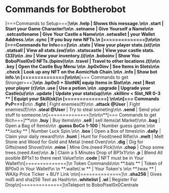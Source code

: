 # Commands for Bobtherobot
[===Commands to Setup===]**\n\n **.help** | Shows this message.\n\n **.start** | Start your Game Character!\n\n **.setname <Your Name>** | Give Yourself a Name\n\n **.setcastlename <Your Castle Name>** | Give Your Castle a Name\n\n **.setwallet <Wallet Address>** | your Wallet Address.\n\n **.sync** | If you buy new NFTs.\n [==============]\n\n\n **[===Commands for Info===]**\n\n **.stats** | View your player stats.(st)\n\n **.statsall** | View all stats.(sw)\n\n **.statscastle** | View your castle stats.(33)\n\n **.inv** | View your inventory.(i)\n\n **.boboinv** | Show You BoboPixel0x0 NFTs.(bpinv)\n\n **.travel** | Travel to other locations.(t)\n\n **.key** | Open the Castle Buy Menu \n\n **.bp0x0inv** | See Items in Slots\n\n **.check <TemplateID>** | Look up any NFT on the AomicHub Chain.\n\n **.info** | Show bot info.\n [==============]\n\n\n**[=== Commands to get Stronger===]**\n\n **.bp0x0 + SlotNR**| equip Items in Slot\n\n **.rest** | Rest your player (r)\n\n **.use <Pot>** | Use a potion.\n\n **.upgrade** | Upgrade your Castle(u)\n\n **.update** | Update your stats(up)\n\n **.skillinv < Slot_NR 0-3 ** | Equipt your Skill(sk)\n [==============] \n\n\n**[=== Commands PvP===]**\n\n **.fight** | Fight enemies(!f)\n\n **.attack @User** | Fight enemies(f)\n\n **.steal @User** | Try to steal someting\n\n **.send** | Send your stuff to someone.\n[==============]\n\n\n**[=== Commands to get Rich===]**\n\n **.buy** | Buy items\n\n **.sell** | sell items(at Market)\n\n **.bag** | Open a Bag of Items\n\n **.guess <amount> BoCo 1-100** | Number guess game.\n\n **.lucky ** | Number Luck Spin.\n\n **.box** | Open a Box of Itmes\n\n **.daily** | Claim your daily reward!\n\n **.hunt** | Hunt for Food(need Rifle)\n **.melt** | Melt Stone and Wood for Gold and Metal (need Oven)\n\n **.dig** | Dig for Gifts(need Shovel)\n\n **.mine** | Mine Ore.(need Pick)\n\n **.chop** | Chop some trees.(need Axe)\n\n **.b** | Claim a 5 Minutes Drop of BP1x1!\n\n **.p** | Blend All posible BP1x1 to there next Value!\n\n **.code <NFT-Code>** | NFT must be in Your Wallet!\n[==============]\n Token Commands\n\n **.bals ** | Token of BP0x0 in Your Wallet!\n \n **.wallet/.w ** | Your Token's \n\n **.twax ** | WAXp Price Ticker + BUY Link \n\n[==============]\n **.sha256 <Text>** | Gives md5 and sha256 Text as Hash\n\n **.whitelist | .wl <Wallet>** | Register For Drop\n[==============]\nTeleport to BoboPixel0x0Centrale
